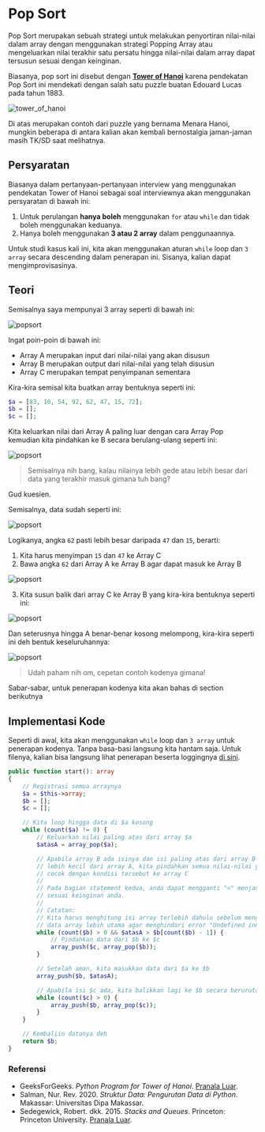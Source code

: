 # Pop Sort

Pop Sort merupakan sebuah strategi untuk melakukan penyortiran nilai-nilai dalam array dengan menggunakan strategi Popping Array atau mengeluarkan nilai terakhir satu persatu hingga nilai-nilai dalam array dapat tersusun sesuai dengan keinginan.

Biasanya, pop sort ini disebut dengan **[Tower of Hanoi](https://id.wikipedia.org/wiki/Menara_Hanoi)** karena pendekatan Pop Sort ini mendekati dengan salah satu puzzle buatan Edouard Lucas pada tahun 1883.

![tower_of_hanoi](../../../assets/content/algorithms/Sorting/PopSort/tower_of_hanoi.jpeg)

Di atas merupakan contoh dari puzzle yang bernama Menara Hanoi, mungkin beberapa di antara kalian akan kembali bernostalgia jaman-jaman masih TK/SD saat melihatnya.

## Persyaratan

Biasanya dalam pertanyaan-pertanyaan interview yang menggunakan pendekatan Tower of Hanoi sebagai soal interviewnya akan menggunakan persyaratan di bawah ini:

1. Untuk perulangan **hanya boleh** menggunakan `for` atau `while` dan tidak boleh menggunakan keduanya.
2. Hanya boleh menggunakan **3 atau 2 array** dalam penggunaannya.

Untuk studi kasus kali ini, kita akan menggunakan aturan `while` loop dan `3 array` secara descending dalam penerapan ini. Sisanya, kalian dapat mengimprovisasinya.

## Teori

Semisalnya saya mempunyai 3 array seperti di bawah ini:

![popsort](../../../assets/content/algorithms/Sorting/PopSort/popsort1.png)

Ingat poin-poin di bawah ini:
- Array A merupakan input dari nilai-nilai yang akan disusun
- Array B merupakan output dari nilai-nilai yang telah disusun
- Array C merupakan tempat penyimpanan sementara

Kira-kira semisal kita buatkan array bentuknya seperti ini:
```php
$a = [83, 10, 54, 92, 62, 47, 15, 72];
$b = [];
$c = [];
```

Kita keluarkan nilai dari Array A paling luar dengan cara Array Pop kemudian kita pindahkan ke B secara berulang-ulang seperti ini:

![popsort](../../../assets/content/algorithms/Sorting/PopSort/popsort2.png)

> Semisalnya nih bang, kalau nilainya lebih gede atau lebih besar dari data yang terakhir masuk gimana tuh bang?

Gud kuesien.

Semisalnya, data sudah seperti ini:

![popsort](../../../assets/content/algorithms/Sorting/PopSort/popsort3.png)

Logikanya, angka `62` pasti lebih besar daripada `47` dan `15`, berarti:
1. Kita harus menyimpan `15` dan `47` ke Array C
2. Bawa angka `62` dari Array A ke Array B agar dapat masuk ke Array B

![popsort](../../../assets/content/algorithms/Sorting/PopSort/popsort4.png)

3. Kita susun balik dari array C ke Array B yang kira-kira bentuknya seperti ini:

![popsort](../../../assets/content/algorithms/Sorting/PopSort/popsort5.png)

Dan seterusnya hingga A benar-benar kosong melompong, kira-kira seperti ini deh bentuk keseluruhannya:

![popsort](../../../assets/content/algorithms/Sorting/PopSort/popsort_finale.png)

> Udah paham nih om, cepetan contoh kodenya gimana!

Sabar-sabar, untuk penerapan kodenya kita akan bahas di section berikutnya

## Implementasi Kode

Seperti di awal, kita akan menggunakan `while` loop dan `3 array` untuk penerapan kodenya. Tanpa basa-basi langsung kita hantam saja. Untuk filenya, kalian bisa langsung lihat penerapan beserta loggingnya [di sini](./PopSort.php).

```php
public function start(): array
{
    // Registrasi semua arraynya
    $a = $this->array;
    $b = [];
    $c = [];

    // Kita loop hingga data di $a kosong
    while (count($a) != 0) {
        // Keluarkan nilai paling atas dari array $a
        $atasA = array_pop($a);

        // Apabila array B ada isinya dan isi paling atas dari array B
        // lebih kecil dari array A, kita pindahkan semua nilai-nilai yang
        // cocok dengan kondisi tersebut ke array C
        //
        // Pada bagian statement kedua, anda dapat mengganti "<" menjadi ">"
        // sesuai keinginan anda.
        //
        // Catatan:
        // Kita harus menghitung isi array terlebih dahulu sebelum mengambil
        // data array lebih utama agar menghindari error "Undefined index"
        while (count($b) > 0 && $atasA > $b[count($b) - 1]) {
            // Pindahkan data dari $b ke $c
            array_push($c, array_pop($b));
        }

        // Setelah aman, kita masukkan data dari $a ke $b
        array_push($b, $atasA);

        // Apabila isi $c ada, kita balikkan lagi ke $b secara berurutan.
        while (count($c) > 0) {
            array_push($b, array_pop($c));
        }
    }

    // Kembaliin datanya deh
    return $b;
}
```

### Referensi
- GeeksForGeeks. *Python Program for Tower of Hanoi*. [Pranala Luar](https://www.geeksforgeeks.org/python-program-for-tower-of-hanoi/).
- Salman, Nur. Rev. 2020. *Struktur Data: Pengurutan Data di Python*. Makassar: Universitas Dipa Makassar.
- Sedegewick, Robert. dkk. 2015. *Stacks and Queues*. Princeton: Princeton University. [Pranala Luar](https://introcs.cs.princeton.edu/python/43stack/).
